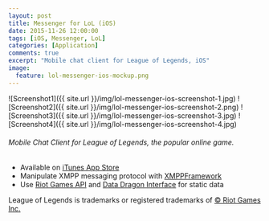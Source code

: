 ```yaml
---
layout: post
title: Messenger for LoL (iOS)
date: 2015-11-26 12:00:00
tags: [iOS, Messenger, LoL]
categories: [Application]
comments: true
excerpt: "Mobile chat client for League of Legends, iOS"
image:
  feature: lol-messenger-ios-mockup.png 
---
```


![Screenshot1]({{ site.url }}/img/lol-messenger-ios-screenshot-1.jpg)
![Screenshot2]({{ site.url }}/img/lol-messenger-ios-screenshot-2.png)
![Screenshot3]({{ site.url }}/img/lol-messenger-ios-screenshot-3.jpg)
![Screenshot4]({{ site.url }}/img/lol-messenger-ios-screenshot-4.jpg)

###### Mobile Chat Client for League of Legends, the popular online game. 

* Available on [iTunes App Store](http://appsto.re/i6Sn9Cv)
* Manipulate XMPP messaging protocol with [XMPPFramework](https://github.com/robbiehanson/XMPPFramework) 
* Use [Riot Games API](https://developer.riotgames.com) and [Data Dragon Interface](http://ddragon.leagueoflegends.com/tool/) for static data

League of Legends is trademarks or registered trademarks of [© Riot Games Inc.](http://www.riotgames.com)
